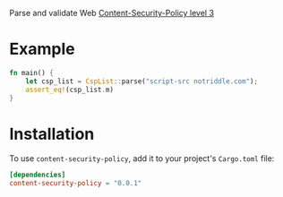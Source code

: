 Parse and validate Web [Content-Security-Policy level 3](https://www.w3.org/TR/CSP/)

# Example

```rust
fn main() {
    let csp_list = CspList::parse("script-src notriddle.com");
    assert_eq!(csp_list.m)
}
```

# Installation

To use `content-security-policy`, add it to your project's `Cargo.toml` file:

```toml
[dependencies]
content-security-policy = "0.0.1"
```
